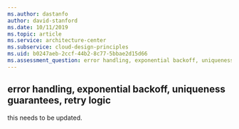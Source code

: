 ```yaml
---
ms.author: dastanfo
author: david-stanford
ms.date: 10/11/2019
ms.topic: article
ms.service: architecture-center
ms.subservice: cloud-design-principles
ms.uid: b0247aeb-2ccf-44b2-8c77-5bbae2d15d66
ms.assessment_question: error handling, exponential backoff, uniqueness guarantees, retry logic
---
```

## error handling, exponential backoff, uniqueness guarantees, retry logic

this needs to be updated.
